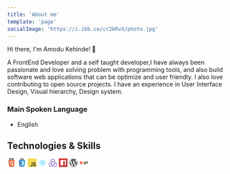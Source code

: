 ```yaml
---
title: 'About me'
template: 'page'
socialImage: 'https://i.ibb.co/cr2kRvX/photo.jpg'
---
```


Hi there, I'm Amodu Kehinde! 👋

A FrontEnd Developer and a self taught developer,I have always been passionate and love solving problem with programming tools, and also build software web applications that can be optimize and user friendly. I also love contributing to open source projects. I have an experience in User Interface Design, Visual hierarchy, Design system.

<!-- I am a Developer Advocate 🥑, Software Developer, and Technical Writer. I have ~4 years professional expertise in Software Development, majoring mostly in Frontend technologies. -->
<!-- 
I love to [write](/), code, and [teach](/pages/talks).

Personally, I love constant learning, growing and working towards becoming a better version of myself 😄.

Lately, I lead Developer Relations efforts at [Cloud Foundry Foundation](https://cloudfoundry.com), where we are working on providing the best developer experience on kubernetes.

I am well experienced in organising developer driven events and also managing developer communities. On some days, I enjoy writing API documentation, as well as building APIs, using Nodejs alongside logging and ARM tools like New Relic etc.

In my free time, I write techincal articles mostly on Cloud Native Technologies, Javascript etc. ~3 experience in Technical writing for companies and publications alongside a track record in helping many developer communities in my locality organise and plan events. -->

### Main Spoken Language

- English


## Technologies & Skills
<code><img height="20" src="https://raw.githubusercontent.com/github/explore/80688e429a7d4ef2fca1e82350fe8e3517d3494d/topics/html/html.png"></code>
<code><img height="20" src="https://raw.githubusercontent.com/github/explore/80688e429a7d4ef2fca1e82350fe8e3517d3494d/topics/css/css.png"></code>
<code><img height="20" src="https://raw.githubusercontent.com/github/explore/80688e429a7d4ef2fca1e82350fe8e3517d3494d/topics/javascript/javascript.png"></code>
<code><img height="20" src="https://raw.githubusercontent.com/github/explore/80688e429a7d4ef2fca1e82350fe8e3517d3494d/topics/react/react.png"></code>
<code><img height="20" src="https://raw.githubusercontent.com/github/explore/5c058a388828bb5fde0bcafd4bc867b5bb3f26f3/topics/redux/redux.png"></code>
<code><img height="20" src="https://raw.githubusercontent.com/github/explore/80688e429a7d4ef2fca1e82350fe8e3517d3494d/topics/npm/npm.png"></code>
<code><img height="20" src="https://raw.githubusercontent.com/github/explore/80688e429a7d4ef2fca1e82350fe8e3517d3494d/topics/wordpress/wordpress.png"></code>
<code><img height="20" src="https://raw.githubusercontent.com/github/explore/80688e429a7d4ef2fca1e82350fe8e3517d3494d/topics/git/git.png"></code>

  

  